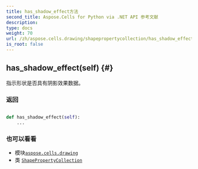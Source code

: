 ```yaml
---
title: has_shadow_effect方法
second_title: Aspose.Cells for Python via .NET API 参考文献
description:
type: docs
weight: 70
url: /zh/aspose.cells.drawing/shapepropertycollection/has_shadow_effect/
is_root: false
---
```

##  has_shadow_effect(self) {#}
指示形状是否具有阴影效果数据。


### 返回




```python

def has_shadow_effect(self):
    ...
```





### 也可以看看
* 模块[`aspose.cells.drawing`](../../)
* 类 [`ShapePropertyCollection`](/cells/python-net/zh/aspose.cells.drawing/shapepropertycollection)
